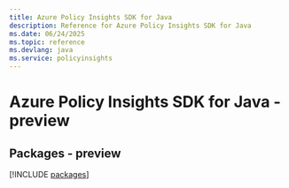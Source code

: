 ```yaml
---
title: Azure Policy Insights SDK for Java
description: Reference for Azure Policy Insights SDK for Java
ms.date: 06/24/2025
ms.topic: reference
ms.devlang: java
ms.service: policyinsights
---
```

# Azure Policy Insights SDK for Java - preview
## Packages - preview
[!INCLUDE [packages](policy-insights-index.md)]